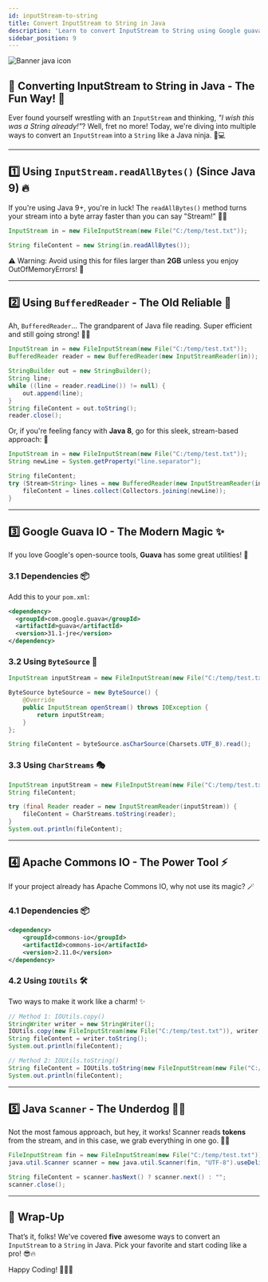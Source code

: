 ```yaml
---
id: inputStream-to-string
title: Convert InputStream to String in Java
description: 'Learn to convert InputStream to String using Google guava IO’s ByteSource and CharStreams, BufferedReader, Scanner, and IOUtils classes.'
sidebar_position: 9
---
```

![Banner java icon](@site/static/img/kits/java/banner-java-icon.png)

## 🎉 Converting InputStream to String in Java - The Fun Way! 🚀

Ever found yourself wrestling with an `InputStream` and thinking, *"I wish this was a String already!"*? Well, fret no more! Today, we're diving into multiple ways to convert an `InputStream` into a `String` like a Java ninja. 🥷💻

---

## 1️⃣ Using `InputStream.readAllBytes()` (Since Java 9) 🔥

If you're using Java 9+, you're in luck! The `readAllBytes()` method turns your stream into a byte array faster than you can say "Stream!" 📜💨

```java
InputStream in = new FileInputStream(new File("C:/temp/test.txt"));

String fileContent = new String(in.readAllBytes());
```

⚠️ Warning: Avoid using this for files larger than **2GB** unless you enjoy OutOfMemoryErrors! 🚨

---

## 2️⃣ Using `BufferedReader` - The Old Reliable 📖

Ah, `BufferedReader`... The grandparent of Java file reading. Super efficient and still going strong! 🏋️‍♂️

```java
InputStream in = new FileInputStream(new File("C:/temp/test.txt"));
BufferedReader reader = new BufferedReader(new InputStreamReader(in));

StringBuilder out = new StringBuilder();
String line;
while ((line = reader.readLine()) != null) {
    out.append(line);
}
String fileContent = out.toString();   
reader.close();
```

Or, if you're feeling fancy with **Java 8**, go for this sleek, stream-based approach: 🌊

```java
InputStream in = new FileInputStream(new File("C:/temp/test.txt"));
String newLine = System.getProperty("line.separator");

String fileContent;
try (Stream<String> lines = new BufferedReader(new InputStreamReader(in)).lines()) {
    fileContent = lines.collect(Collectors.joining(newLine));
}
```

---

## 3️⃣ Google Guava IO - The Modern Magic ✨

If you love Google's open-source tools, **Guava** has some great utilities! 🚀

### 3.1 Dependencies 📦

Add this to your `pom.xml`:

```xml
<dependency>
  <groupId>com.google.guava</groupId>
  <artifactId>guava</artifactId>
  <version>31.1-jre</version>
</dependency>
```

### 3.2 Using `ByteSource` 📜

```java
InputStream inputStream = new FileInputStream(new File("C:/temp/test.txt"));

ByteSource byteSource = new ByteSource() {
    @Override
    public InputStream openStream() throws IOException {
        return inputStream;
    }
};

String fileContent = byteSource.asCharSource(Charsets.UTF_8).read();
```

### 3.3 Using `CharStreams` 🎭

```java
InputStream inputStream = new FileInputStream(new File("C:/temp/test.txt"));
String fileContent;

try (final Reader reader = new InputStreamReader(inputStream)) {
    fileContent = CharStreams.toString(reader);
}
System.out.println(fileContent);
```

---

## 4️⃣ Apache Commons IO - The Power Tool ⚡

If your project already has Apache Commons IO, why not use its magic? 🪄

### 4.1 Dependencies 📦

```xml
<dependency>
    <groupId>commons-io</groupId>
    <artifactId>commons-io</artifactId>
    <version>2.11.0</version>
</dependency>
```

### 4.2 Using `IOUtils` 🛠️

Two ways to make it work like a charm! ✨

```java
// Method 1: IOUtils.copy()
StringWriter writer = new StringWriter();
IOUtils.copy(new FileInputStream(new File("C:/temp/test.txt")), writer, "UTF-8");
String fileContent = writer.toString();
System.out.println(fileContent);

// Method 2: IOUtils.toString()
String fileContent = IOUtils.toString(new FileInputStream(new File("C:/temp/test.txt")), "UTF-8");
System.out.println(fileContent);
```

---

## 5️⃣ Java `Scanner` - The Underdog 🤹‍♂️

Not the most famous approach, but hey, it works! Scanner reads **tokens** from the stream, and in this case, we grab everything in one go. 🎩✨

```java
FileInputStream fin = new FileInputStream(new File("C:/temp/test.txt"));
java.util.Scanner scanner = new java.util.Scanner(fin, "UTF-8").useDelimiter("\\A");

String fileContent = scanner.hasNext() ? scanner.next() : "";
scanner.close();
```

---

## 🚀 Wrap-Up

That’s it, folks! We've covered **five** awesome ways to convert an `InputStream` to a `String` in Java. Pick your favorite and start coding like a pro! 😎🔥

Happy Coding! 🎉🐱‍💻
